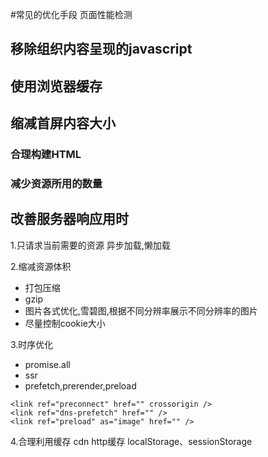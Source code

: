 #常见的优化手段
页面性能检测
## 移除组织内容呈现的javascript
## 使用浏览器缓存
## 缩减首屏内容大小
### 合理构建HTML
### 减少资源所用的数量
## 改善服务器响应用时

1.只请求当前需要的资源
异步加载,懒加载

2.缩减资源体积
- 打包压缩
- gzip
- 图片各式优化,雪碧图,根据不同分辨率展示不同分辨率的图片
- 尽量控制cookie大小

3.时序优化
- promise.all
- ssr
- prefetch,prerender,preload
```
<link ref="preconnect" href="" crossorigin />
<link ref="dns-prefetch" href="" />
<link ref="preload" as="image" href="" />
```

4.合理利用缓存
cdn
http缓存
localStorage、sessionStorage